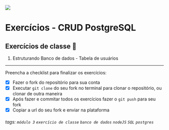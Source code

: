![](https://i.imgur.com/xG74tOh.png)

# Exercícios - CRUD PostgreSQL

## Exercícios de classe 🏫

1. Estruturando Banco de dados - Tabela de usuários

---

Preencha a checklist para finalizar os exercícios:

-   [X] Fazer o fork do repositório para sua conta
-   [X] Executar `git clone` do seu fork no terminal para clonar o repositório, ou clonar de outra maneira
-   [X] Após fazer e commitar todos os exercícios fazer o `git push` para seu fork
-   [X] Copiar a url do seu fork e enviar na plataforma

###### tags: `módulo 3` `exercício de classe` `banco de dados` `nodeJS` `SQL` `postgres`